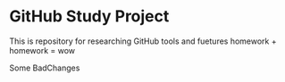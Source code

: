 # GitHub Study Project
This is repository for researching GitHub tools and fuetures
homework + homework = wow

Some BadChanges
